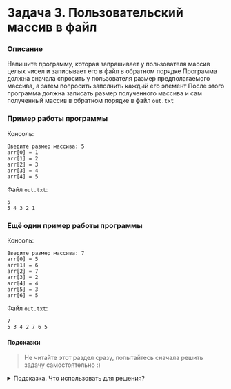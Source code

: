 # Задача 3. Пользовательский массив в файл

### Описание
Напишите программу, которая запрашивает у пользователя массив целых чисел и записывает его в файл в обратном порядке
Программа должна сначала спросить у пользователя размер предполагаемого массива, а затем попросить заполнить каждый его элемент
После этого программа должна записать размер полученного массива и сам полученный массив в обратном порядке в файл `out.txt`

### Пример работы программы
Консоль:
```
Введите размер массива: 5
arr[0] = 1
arr[1] = 2
arr[2] = 3
arr[3] = 4
arr[4] = 5
```
Файл `out.txt`:
```
5
5 4 3 2 1
```
### Ещё один пример работы программы
Консоль:
```
Введите размер массива: 7
arr[0] = 5
arr[1] = 6
arr[2] = 7
arr[3] = 2
arr[4] = 4
arr[5] = 3
arr[6] = 5
```
Файл `out.txt`:
```
7
5 3 4 2 7 6 5
```
#### Подсказки

> Не читайте этот раздел сразу, попытайтесь сначала решить задачу самостоятельно :)

<details>

<summary>Подсказка. Что использовать для решения?</summary>

Для работы с файлом в режиме записи используйте тип `std::ofstream`

Так как размер массива заранее неизвестен - вам нужно использовать динамический массив (`int*`, `new int[]`)

Размер динамического массива - это первое число, введённое пользователем

Для запроса и считывания всего массива используйте цикл `for`

Для ввода с консоли используйте `std::cin`

Не забудьте закрыть файл после использования

Не забудьте очистить память, выделенную под динамический массив

</details>